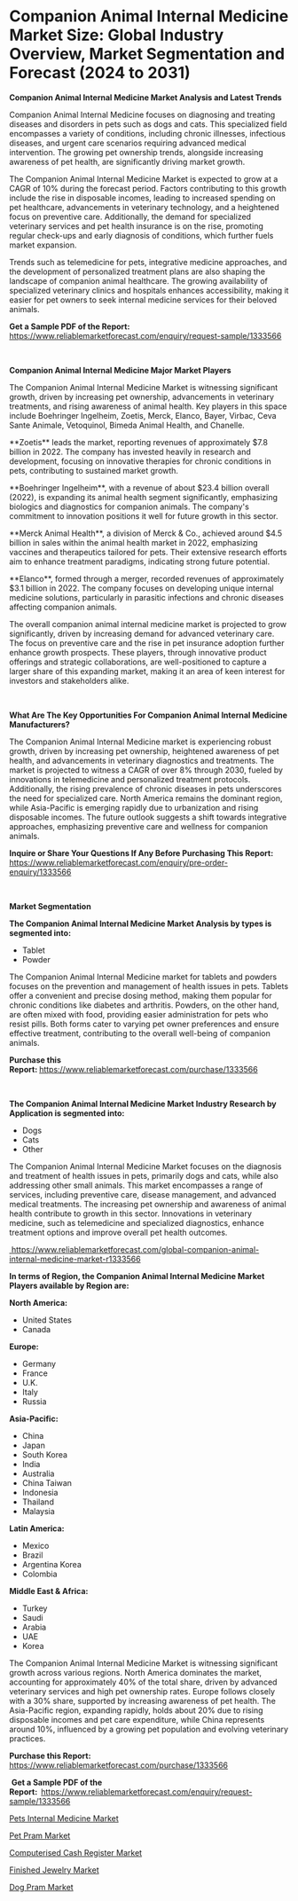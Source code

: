 <p><h1>Companion Animal Internal Medicine Market Size: Global Industry Overview, Market Segmentation and Forecast (2024 to 2031)</h1></p><p><strong>Companion Animal Internal Medicine Market Analysis and Latest Trends</strong></p>
<p><p>Companion Animal Internal Medicine focuses on diagnosing and treating diseases and disorders in pets such as dogs and cats. This specialized field encompasses a variety of conditions, including chronic illnesses, infectious diseases, and urgent care scenarios requiring advanced medical intervention. The growing pet ownership trends, alongside increasing awareness of pet health, are significantly driving market growth.</p><p>The Companion Animal Internal Medicine Market is expected to grow at a CAGR of 10% during the forecast period. Factors contributing to this growth include the rise in disposable incomes, leading to increased spending on pet healthcare, advancements in veterinary technology, and a heightened focus on preventive care. Additionally, the demand for specialized veterinary services and pet health insurance is on the rise, promoting regular check-ups and early diagnosis of conditions, which further fuels market expansion.</p><p>Trends such as telemedicine for pets, integrative medicine approaches, and the development of personalized treatment plans are also shaping the landscape of companion animal healthcare. The growing availability of specialized veterinary clinics and hospitals enhances accessibility, making it easier for pet owners to seek internal medicine services for their beloved animals.</p></p>
<p><strong>Get a Sample PDF of the Report:&nbsp;</strong> <a href="https://www.reliablemarketforecast.com/enquiry/request-sample/1333566?utm_campaign=1080&utm_medium=2&utm_source=Github&utm_content=ia&utm_term=12122024&utm_id=companion-animal-internal-medicine">https://www.reliablemarketforecast.com/enquiry/request-sample/1333566</a></p>
<p>&nbsp;</p>
<p><strong>Companion Animal Internal Medicine Major Market Players</strong></p>
<p><p>The Companion Animal Internal Medicine Market is witnessing significant growth, driven by increasing pet ownership, advancements in veterinary treatments, and rising awareness of animal health. Key players in this space include Boehringer Ingelheim, Zoetis, Merck, Elanco, Bayer, Virbac, Ceva Sante Animale, Vetoquinol, Bimeda Animal Health, and Chanelle.</p><p>**Zoetis** leads the market, reporting revenues of approximately $7.8 billion in 2022. The company has invested heavily in research and development, focusing on innovative therapies for chronic conditions in pets, contributing to sustained market growth.</p><p>**Boehringer Ingelheim**, with a revenue of about $23.4 billion overall (2022), is expanding its animal health segment significantly, emphasizing biologics and diagnostics for companion animals. The company's commitment to innovation positions it well for future growth in this sector.</p><p>**Merck Animal Health**, a division of Merck & Co., achieved around $4.5 billion in sales within the animal health market in 2022, emphasizing vaccines and therapeutics tailored for pets. Their extensive research efforts aim to enhance treatment paradigms, indicating strong future potential.</p><p>**Elanco**, formed through a merger, recorded revenues of approximately $3.1 billion in 2022. The company focuses on developing unique internal medicine solutions, particularly in parasitic infections and chronic diseases affecting companion animals.</p><p>The overall companion animal internal medicine market is projected to grow significantly, driven by increasing demand for advanced veterinary care. The focus on preventive care and the rise in pet insurance adoption further enhance growth prospects. These players, through innovative product offerings and strategic collaborations, are well-positioned to capture a larger share of this expanding market, making it an area of keen interest for investors and stakeholders alike.</p></p>
<p>&nbsp;</p>
<p><strong>What Are The Key Opportunities For Companion Animal Internal Medicine Manufacturers?</strong></p>
<p><p>The Companion Animal Internal Medicine market is experiencing robust growth, driven by increasing pet ownership, heightened awareness of pet health, and advancements in veterinary diagnostics and treatments. The market is projected to witness a CAGR of over 8% through 2030, fueled by innovations in telemedicine and personalized treatment protocols. Additionally, the rising prevalence of chronic diseases in pets underscores the need for specialized care. North America remains the dominant region, while Asia-Pacific is emerging rapidly due to urbanization and rising disposable incomes. The future outlook suggests a shift towards integrative approaches, emphasizing preventive care and wellness for companion animals.</p></p>
<p><strong>Inquire or Share Your Questions If Any Before Purchasing This Report:</strong> <a href="https://www.reliablemarketforecast.com/enquiry/pre-order-enquiry/1333566?utm_campaign=1080&utm_medium=2&utm_source=Github&utm_content=ia&utm_term=12122024&utm_id=companion-animal-internal-medicine">https://www.reliablemarketforecast.com/enquiry/pre-order-enquiry/1333566</a></p>
<p>&nbsp;</p>
<p><strong>Market Segmentation</strong></p>
<p><strong>The Companion Animal Internal Medicine Market Analysis by types is segmented into:</strong></p>
<p><ul><li>Tablet</li><li>Powder</li></ul></p>
<p><p>The Companion Animal Internal Medicine market for tablets and powders focuses on the prevention and management of health issues in pets. Tablets offer a convenient and precise dosing method, making them popular for chronic conditions like diabetes and arthritis. Powders, on the other hand, are often mixed with food, providing easier administration for pets who resist pills. Both forms cater to varying pet owner preferences and ensure effective treatment, contributing to the overall well-being of companion animals.</p></p>
<p><strong>Purchase this Report:&nbsp;</strong><a href="https://www.reliablemarketforecast.com/purchase/1333566?utm_campaign=1080&utm_medium=2&utm_source=Github&utm_content=ia&utm_term=12122024&utm_id=companion-animal-internal-medicine">https://www.reliablemarketforecast.com/purchase/1333566</a></p>
<p>&nbsp;</p>
<p><strong>The Companion Animal Internal Medicine Market Industry Research by Application is segmented into:</strong></p>
<p><ul><li>Dogs</li><li>Cats</li><li>Other</li></ul></p>
<p><p>The Companion Animal Internal Medicine Market focuses on the diagnosis and treatment of health issues in pets, primarily dogs and cats, while also addressing other small animals. This market encompasses a range of services, including preventive care, disease management, and advanced medical treatments. The increasing pet ownership and awareness of animal health contribute to growth in this sector. Innovations in veterinary medicine, such as telemedicine and specialized diagnostics, enhance treatment options and improve overall pet health outcomes.</p></p>
<p><a href="https://www.reliablemarketforecast.com/global-companion-animal-internal-medicine-market-r1333566?utm_campaign=1080&utm_medium=2&utm_source=Github&utm_content=ia&utm_term=12122024&utm_id=companion-animal-internal-medicine">&nbsp;https://www.reliablemarketforecast.com/global-companion-animal-internal-medicine-market-r1333566</a></p>
<p><strong>In terms of Region, the Companion Animal Internal Medicine Market Players available by Region are:</strong></p>
<p>
    <p> <strong> North America: </strong>
        <ul>
            <li>United States</li>
            <li>Canada</li>
        </ul>
        </p> 
    <p> <strong> Europe: </strong>
        <ul>
            <li>Germany</li>
            <li>France</li>
            <li>U.K.</li>
            <li>Italy</li>
            <li>Russia</li>
        </ul>
        </p> 
    <p> <strong> Asia-Pacific: </strong>
        <ul>
            <li>China</li>
            <li>Japan</li>
            <li>South Korea</li>
            <li>India</li>
            <li>Australia</li>
            <li>China Taiwan</li>
            <li>Indonesia</li>
            <li>Thailand</li>
            <li>Malaysia</li>
        </ul>
        </p> 
    <p> <strong> Latin America: </strong>
        <ul>
            <li>Mexico</li>
            <li>Brazil</li>
            <li>Argentina Korea</li>
            <li>Colombia</li>
        </ul>
        </p> 
    <p> <strong> Middle East & Africa: </strong>
        <ul>
            <li>Turkey</li>
            <li>Saudi</li>
            <li>Arabia</li>
            <li>UAE</li>
            <li>Korea</li>
        </ul>
    </p>
    </p>
<p><p>The Companion Animal Internal Medicine Market is witnessing significant growth across various regions. North America dominates the market, accounting for approximately 40% of the total share, driven by advanced veterinary services and high pet ownership rates. Europe follows closely with a 30% share, supported by increasing awareness of pet health. The Asia-Pacific region, expanding rapidly, holds about 20% due to rising disposable incomes and pet care expenditure, while China represents around 10%, influenced by a growing pet population and evolving veterinary practices.</p></p>
<p><strong>Purchase this Report: </strong><a href="https://www.reliablemarketforecast.com/purchase/1333566?utm_campaign=1080&utm_medium=2&utm_source=Github&utm_content=ia&utm_term=12122024&utm_id=companion-animal-internal-medicine">https://www.reliablemarketforecast.com/purchase/1333566</a></p>
<p>&nbsp;<strong>Get a Sample PDF of the Report:&nbsp;&nbsp;</strong><a href="https://www.reliablemarketforecast.com/enquiry/request-sample/1333566?utm_campaign=1080&utm_medium=2&utm_source=Github&utm_content=ia&utm_term=12122024&utm_id=companion-animal-internal-medicine">https://www.reliablemarketforecast.com/enquiry/request-sample/1333566</a></p>
<p><strong></strong></p>
<p><p><a href="https://github.com/gdfhhhj/Market-Research-Report-List-6/blob/main/pets-internal-medicine-market.md?utm_campaign=1080&utm_medium=2&utm_source=Github&utm_content=ia&utm_term=12122024&utm_id=companion-animal-internal-medicine">Pets Internal Medicine Market</a></p><p><a href="https://www.linkedin.com/pulse/p-factrackr-ho6he?utm_campaign=1080&utm_medium=2&utm_source=Github&utm_content=ia&utm_term=12122024&utm_id=companion-animal-internal-medicine">Pet Pram Market</a></p><p><a href="https://www.linkedin.com/pulse/analyzing-hashub-gbd8f?utm_campaign=1080&utm_medium=2&utm_source=Github&utm_content=ia&utm_term=12122024&utm_id=companion-animal-internal-medicine">Computerised Cash Register Market</a></p><p><a href="https://www.linkedin.com/pulse/finished-jewelry-market-growth-competitive-landscape-segment-5mvhf?utm_campaign=1080&utm_medium=2&utm_source=Github&utm_content=ia&utm_term=12122024&utm_id=companion-animal-internal-medicine">Finished Jewelry Market</a></p><p><a href="https://www.linkedin.com/pulse/dog-pram-market-report-insights-from-industry-experts-projected-hsu9f?utm_campaign=1080&utm_medium=2&utm_source=Github&utm_content=ia&utm_term=12122024&utm_id=companion-animal-internal-medicine">Dog Pram Market</a></p></p>